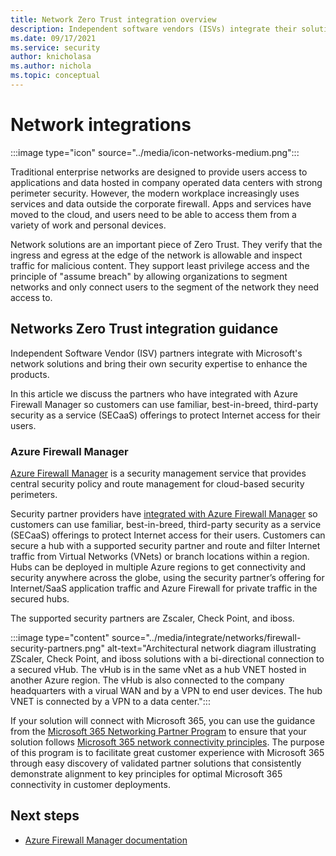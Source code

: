 ```yaml
---
title: Network Zero Trust integration overview
description: Independent software vendors (ISVs) integrate their solutions with Azure Firewall Manager to help customers adopt a Zero Trust model and keep their organizations secure.
ms.date: 09/17/2021
ms.service: security
author: knicholasa
ms.author: nichola
ms.topic: conceptual
---
```


# Network integrations

:::image type="icon" source="../media/icon-networks-medium.png":::

Traditional enterprise networks are designed to provide users access to applications and data hosted in company operated data centers with strong perimeter security. However, the modern workplace increasingly uses services and data outside the corporate firewall. Apps and services have moved to the cloud, and users need to be able to access them from a variety of work and personal devices.

Network solutions are an important piece of Zero Trust. They verify that the ingress and egress at the edge of the network is allowable and inspect traffic for malicious content. They support least privilege access and the principle of "assume breach" by allowing organizations to segment networks and only connect users to the segment of the network they need access to.

## Networks Zero Trust integration guidance

Independent Software Vendor (ISV) partners integrate with Microsoft's network solutions and bring their own security expertise to enhance the products.

In this article we discuss the partners who have integrated with Azure Firewall Manager so customers can use familiar, best-in-breed, third-party security as a service (SECaaS) offerings to protect Internet access for their users.

### Azure Firewall Manager

[Azure Firewall Manager](/azure/firewall-manager/overview) is a security management service that provides central security policy and route management for cloud-based security perimeters.

Security partner providers have [integrated with Azure Firewall Manager](/azure/firewall-manager/trusted-security-partners) so customers can use familiar, best-in-breed, third-party security as a service (SECaaS) offerings to protect Internet access for their users. Customers can secure a hub with a supported security partner and route and filter Internet traffic from Virtual Networks (VNets) or branch locations within a region. Hubs can be deployed in multiple Azure regions to get connectivity and security anywhere across the globe, using the security partner’s offering for Internet/SaaS application traffic and Azure Firewall for private traffic in the secured hubs.

The supported security partners are Zscaler, Check Point, and iboss.

:::image type="content" source="../media/integrate/networks/firewall-security-partners.png" alt-text="Architectural network diagram illustrating ZScaler, Check Point, and iboss solutions with a bi-directional connection to a secured vHub. The vHub is in the same vNet as a hub VNET hosted in another Azure region. The vHub is also connected to the company headquarters with a virual WAN and by a VPN to end user devices. The hub VNET is connected by a VPN to a data center.":::

If your solution will connect with Microsoft 365, you can use the guidance from the [Microsoft 365 Networking Partner Program](/en-us/microsoft-365/enterprise/microsoft-365-networking-partner-program) to ensure that your solution follows [Microsoft 365 network connectivity principles](/microsoft-365/enterprise/microsoft-365-network-connectivity-principles). The purpose of this program is to facilitate great customer experience with Microsoft 365 through easy discovery of validated partner solutions that consistently demonstrate alignment to key principles for optimal Microsoft 365 connectivity in customer deployments.

## Next steps

- [Azure Firewall Manager documentation](/azure/firewall-manager/)
